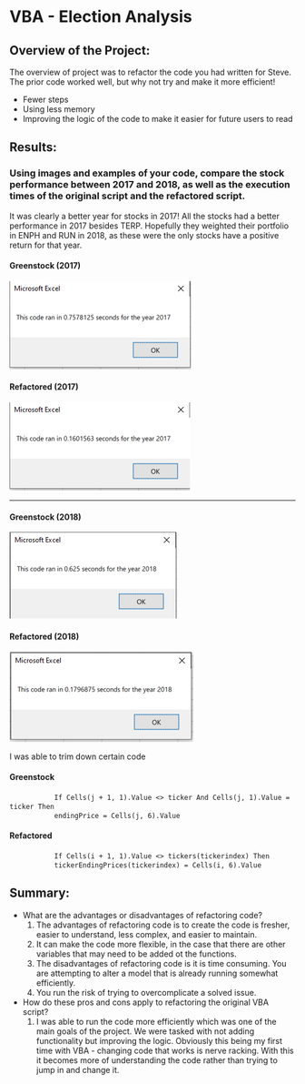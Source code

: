 # VBA - Election Analysis

## Overview of the Project:
The overview of project was to refactor the code you had written for Steve. The prior code worked well, but why not try and make it more efficient! 
  * Fewer steps
  * Using less memory
  * Improving the logic of the code to make it easier for future users to read


## Results: 
### Using images and examples of your code, compare the stock performance between 2017 and 2018, as well as the execution times of the original script and the refactored script.

It was clearly a better year for stocks in 2017! All the stocks had a better performance in 2017 besides TERP. Hopefully they weighted their portfolio in ENPH and RUN in 2018, as these were the only stocks have a positive return for that year. 

#### Greenstock (2017)
![](Resources/VBA_Challenge_2017_Green_Stocks.PNG)

#### Refactored (2017)
![](Resources/VBA_Challenge_2017.PNG)

------------------------

#### Greenstock (2018)
![](Resources/VBA_Challenge_2018_Green_Stocks.PNG)

#### Refactored (2018)
![](Resources/VBA_Challenge_2018.PNG)

I was able to trim down certain code

#### Greenstock
               If Cells(j + 1, 1).Value <> ticker And Cells(j, 1).Value = ticker Then
               endingPrice = Cells(j, 6).Value

#### Refactored
               If Cells(i + 1, 1).Value <> tickers(tickerindex) Then
               tickerEndingPrices(tickerindex) = Cells(i, 6).Value


## Summary:
   * What are the advantages or disadvantages of refactoring code?
        1. The advantages of refactoring code is to create the code is fresher, easier to understand, less complex, and easier to maintain. 
        2. It can make the code more flexible, in the case that there are other variables that may need to be added ot the functions.
        3. The disadvantages of refactoring code is it is time consuming. You are attempting to alter a model that is already running somewhat efficiently. 
        4. You run the risk of trying to overcomplicate a solved issue.
   * How do these pros and cons apply to refactoring the original VBA script?
        1. I was able to run the code more efficiently which was one of the main goals of the project. We were tasked with not adding functionality but improving the logic.                  Obviously this being my first time with VBA - changing code that works is nerve racking. With this it becomes more of understanding the code rather than trying to jump in and change it.
